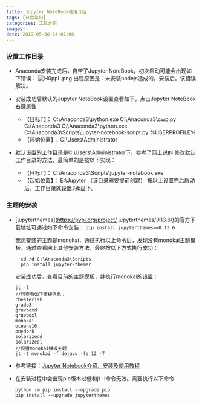```yaml
---
title: Jupyter NoteBook使用介绍
tags: [日常笔记]
categories: 工具介绍
images: 
date: 2019-05-08 14:02:00
---
```

### 设置工作目录
* Anaconda安装完成后，自带了Jupyter NoteBook，初次启动可能会出现如下错误：
![H0ppL.png](https://ww2.yunjiexi.club/2019/05/08/H0ppL.png)
出现原因是：未安装nodejs造成的，安装后。该错误解决。

* 安装成功后默认的Jupyter NoteBook设置查看如下，点击Jupyter NoteBook右键属性：
	 * 【目标T】：
	 C:\Anaconda3\python.exe C:\Anaconda3\cwp.py C:\Anaconda3 C:\Anaconda3\python.exe C:\Anaconda3\Scripts\jupyter-notebook-script.py %USERPROFILE%	
	 * 【起始位置】：
	C:\Users\Administrator

* 默认设置的工作目录是C:\Users\Administrator下，参考了网上说的  修改默认工作目录的方法，最简单的是按以下实现：
	* 【目标T】：
	C:\Anaconda3\Scripts\jupyter-notebook.exe
    * 【起始位置】：
    E:\Jupyter  （该目录需要提前创建）
    按以上设置完后启动后，工作目录就设置为E盘下。


### 主题的安装

  * [jupyterthemes](https://pypi.org/project/   jupyterthemes/0.13.6/)的官方下载地址可通过如下命令安装：
	`pip install jupyterthemes==0.13.6`

    我想安装的主题是monokai，通过执行以上命令后，发现没有monokai主题模板。通过查看网上其他安装方法，最终按以下方式执行成功：

	      cd /d C:\Anaconda3\Scripts
	      pip install jupyter-themer

    安装成功后，查看目前的主题模板，并执行monokai的设置：
	
		jt -l
	    //可查看如下模板信息：
	    chesterish
	    grade3
	    gruvboxd
	    gruvboxl
	    monokai
	    oceans16
	    onedork
	    solarizedd
	    solarizedl
	    //设置monokai模板主题
	    jt -t monokai -f dejavu -fs 12 -T
	
*	参考链接：[Jupyter Notebook介绍、安装及使用教程](https://www.jianshu.com/p/91365f343585)
*	在安装过程中会出现pip版本过低和jt -l命令无效。需要执行以下命令：

		
	    python -m pip install --upgrade pip
		pip install --upgrade jupyterthemes
		